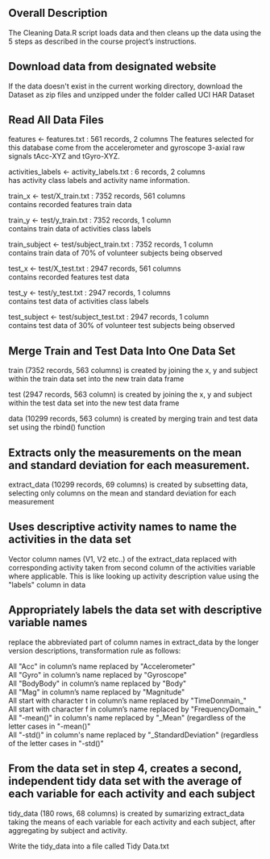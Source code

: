 ## Overall Description
The Cleaning Data.R script loads data and then cleans up the data using the 5 steps as described in the course project’s instructions.



## Download data from designated website
If the data doesn't exist in the current working directory, download the Dataset as zip files and unzipped under the folder called UCI HAR Dataset



## Read All Data Files
features <- features.txt : 561 records, 2 columns
The features selected for this database come from the accelerometer and gyroscope 3-axial raw signals tAcc-XYZ and tGyro-XYZ.

activities_labels <- activity_labels.txt : 6 records, 2 columns  
has activity class labels and activity name information.

train_x <- test/X_train.txt : 7352 records, 561 columns  
contains recorded features train data

train_y <- test/y_train.txt : 7352 records, 1 column  
contains train data of activities class labels

train_subject <- test/subject_train.txt : 7352 records, 1 column  
contains train data of 70% of volunteer subjects being observed

test_x <- test/X_test.txt : 2947 records, 561 columns  
contains recorded features test data

test_y <- test/y_test.txt : 2947 records, 1 columns  
contains test data of activities class labels

test_subject <- test/subject_test.txt : 2947 records, 1 column  
contains test data of 30% of volunteer test subjects being observed




## Merge Train and Test Data Into One Data Set
train (7352 records, 563 columns) is created by joining the x, y and subject within the train data set into the new train data frame  

test (2947 records, 563 column) is created by joining the x, y and subject within the test data set into the new test data frame 

data (10299 records, 563 column) is created by merging train and test data set using the rbind() function  




## Extracts only the measurements on the mean and standard deviation for each measurement.
extract_data (10299 records, 69 columns) is created by subsetting data, selecting only columns on the mean and standard deviation for each measurement  




## Uses descriptive activity names to name the activities in the data set
Vector column names (V1, V2 etc..) of the extract_data replaced with corresponding activity taken from second column of the activities variable where applicable. This is like looking up activity description value using the "labels" column in data  




## Appropriately labels the data set with descriptive variable names
replace the abbreviated part of column names in extract_data by the longer version descriptions, transformation rule as follows: 

All "Acc" in column’s name replaced by "Accelerometer"  
All "Gyro" in column’s name replaced by "Gyroscope"  
All "BodyBody" in column’s name replaced by "Body"  
All "Mag" in column’s name replaced by "Magnitude"  
All start with character t in column’s name replaced by "TimeDonmain_"  
All start with character f in column’s name replaced by "FrequencyDomain_"  
All "-mean()" in column's name replaced by "_Mean" (regardless of the letter cases in "-mean()"  
All "-std()" in column's name replaced by "_StandardDeviation" (regardless of the letter cases in "-std()"  



## From the data set in step 4, creates a second, independent tidy data set with the average of each variable for each activity and each subject
tidy_data (180 rows, 68 columns) is created by sumarizing extract_data taking the means of each variable for each activity and each subject, after aggregating by subject and activity.  

Write the tidy_data into a file called Tidy Data.txt  
